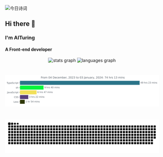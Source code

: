 <img alt="今日诗词" src="https://v2.jinrishici.com/one.svg?font-size=30&spacing=2&color=skyblue" style="max-width:100%; display: block; margin: 0 auto;">

## Hi there 👋
### I'm AITuring
#### A Front-end developer

<div align="center">
  <img src="https://github-readme-stats.vercel.app/api?username=AITuring&hide_title=false&hide_rank=false&show_icons=true&include_all_commits=true&count_private=true&disable_animations=false&theme=dracula&locale=en&hide_border=false&order=1" height="150" alt="stats graph"  />
  <img src="https://github-readme-stats.vercel.app/api/top-langs?username=AITuring&locale=en&hide_title=false&layout=compact&card_width=320&langs_count=5&theme=dracula&hide_border=false&order=2" height="150" alt="languages graph"  />
</div>

###

<br clear="both">

<div align="center">
   <img
    src="https://github.com/aituring/aituring/blob/output/images/stat.svg"
    alt="WakaTime Activity"
  />
</div>

###

<br clear="both">
<div align="center">
  <img src="https://github.com/AITuring/aituring/blob/snake/github-snake.svg" alt="Snake animation" />
</div>




